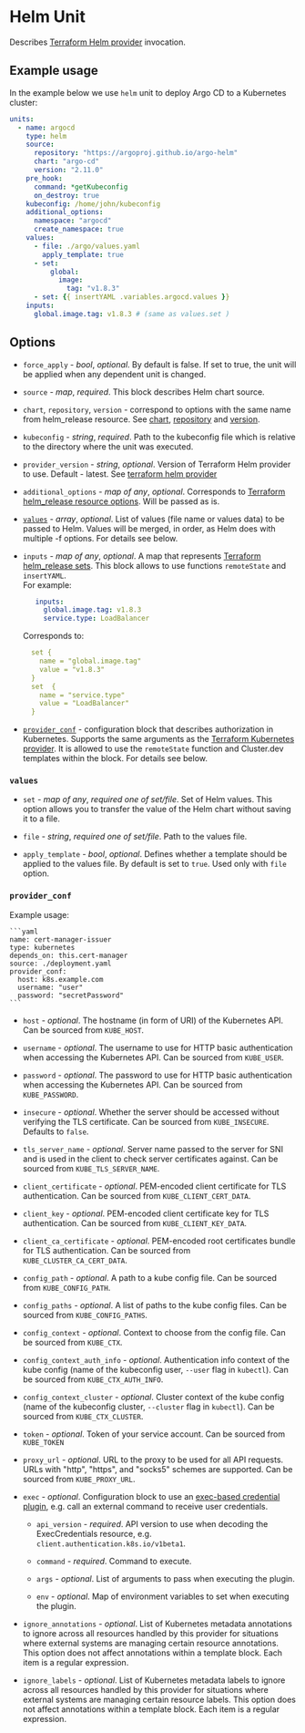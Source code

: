 # Helm Unit

Describes [Terraform Helm provider](https://registry.terraform.io/providers/hashicorp/helm/latest/docs) invocation.

## Example usage

In the example below we use `helm` unit to deploy Argo CD to a Kubernetes cluster:

```yaml
units:
  - name: argocd
    type: helm
    source:
      repository: "https://argoproj.github.io/argo-helm"
      chart: "argo-cd"
      version: "2.11.0"
    pre_hook:
      command: *getKubeconfig
      on_destroy: true
    kubeconfig: /home/john/kubeconfig
    additional_options:
      namespace: "argocd"
      create_namespace: true
    values:
      - file: ./argo/values.yaml
        apply_template: true
      - set:
          global:
            image:
              tag: "v1.8.3"
      - set: {{ insertYAML .variables.argocd.values }}
    inputs:
      global.image.tag: v1.8.3 # (same as values.set )
```

## Options 

* `force_apply` - *bool*, *optional*. By default is false. If set to true, the unit will be applied when any dependent unit is changed.

* `source` - *map*, *required*. This block describes Helm chart source.

* `chart`, `repository`, `version` - correspond to options with the same name from helm_release resource. See [chart](https://registry.terraform.io/providers/hashicorp/helm/latest/docs/resources/release#chart), [repository](https://registry.terraform.io/providers/hashicorp/helm/latest/docs/resources/release#repository) and [version](https://registry.terraform.io/providers/hashicorp/helm/latest/docs/resources/release#version).

* `kubeconfig` - *string*, *required*. Path to the kubeconfig file which is relative to the directory where the unit was executed.
* `provider_version` - *string*, *optional*. Version of Terraform Helm provider to use. Default - latest. See [terraform helm provider](https://registry.terraform.io/providers/hashicorp/helm/latest)  

* `additional_options` - *map of any*, *optional*. Corresponds to [Terraform helm_release resource options](https://registry.terraform.io/providers/hashicorp/helm/latest/docs/resources/release#argument-reference). Will be passed as is.

* [`values`](#values) - *array*, *optional*. List of values (file name or values data) to be passed to Helm. Values will be merged, in order, as Helm does with multiple -f options. For details see below.

* `inputs` - *map of any*, *optional*. A map that represents [Terraform helm_release sets](https://registry.terraform.io/providers/hashicorp/helm/latest/docs/resources/release#set). This block allows to use functions `remoteState` and `insertYAML`.  
For example:

    ```yaml
       inputs:
         global.image.tag: v1.8.3
         service.type: LoadBalancer
    ```

    Corresponds to:

    ```yaml
      set {
        name = "global.image.tag"
        value = "v1.8.3"
      }
      set  {
        name = "service.type"
        value = "LoadBalancer"
      }
    ```

* [`provider_conf`](#provider_conf) - configuration block that describes authorization in Kubernetes. Supports the same arguments as the [Terraform Kubernetes provider](https://registry.terraform.io/providers/hashicorp/kubernetes/latest/docs#argument-reference). It is allowed to use the `remoteState` function and Cluster.dev templates within the block. For details see below.

### `values`

* `set` - *map of any*, *required one of set/file*. Set of Helm values. This option allows you to transfer the value of the Helm chart without saving it to a file.

* `file` - *string*, *required one of set/file*. Path to the values file.

* `apply_template` - *bool*, *optional*. Defines whether a template should be applied to the values file. By default is set to `true`. Used only with `file` option.

### `provider_conf`

Example usage:

    ```yaml
    name: cert-manager-issuer
    type: kubernetes
    depends_on: this.cert-manager
    source: ./deployment.yaml
    provider_conf:
      host: k8s.example.com
      username: "user"
      password: "secretPassword"
    ```

* `host` - *optional*. The hostname (in form of URI) of the Kubernetes API. Can be sourced from `KUBE_HOST`.

* `username` - *optional*. The username to use for HTTP basic authentication when accessing the Kubernetes API. Can be sourced from `KUBE_USER`.

* `password` - *optional*. The password to use for HTTP basic authentication when accessing the Kubernetes API. Can be sourced from `KUBE_PASSWORD`.

* `insecure` - *optional*. Whether the server should be accessed without verifying the TLS certificate. Can be sourced from `KUBE_INSECURE`. Defaults to `false`.

* `tls_server_name` - *optional*. Server name passed to the server for SNI and is used in the client to check server certificates against. Can be sourced from `KUBE_TLS_SERVER_NAME`.

* `client_certificate` - *optional*. PEM-encoded client certificate for TLS authentication. Can be sourced from `KUBE_CLIENT_CERT_DATA`.

* `client_key` - *optional*. PEM-encoded client certificate key for TLS authentication. Can be sourced from `KUBE_CLIENT_KEY_DATA`.

* `client_ca_certificate` - *optional*. PEM-encoded root certificates bundle for TLS authentication. Can be sourced from `KUBE_CLUSTER_CA_CERT_DATA`.

* `config_path` - *optional*. A path to a kube config file. Can be sourced from `KUBE_CONFIG_PATH`.

* `config_paths` - *optional*. A list of paths to the kube config files. Can be sourced from `KUBE_CONFIG_PATHS`.

* `config_context` - *optional*. Context to choose from the config file. Can be sourced from `KUBE_CTX`.

* `config_context_auth_info` - *optional*. Authentication info context of the kube config (name of the kubeconfig user, `--user` flag in `kubectl`). Can be sourced from `KUBE_CTX_AUTH_INFO`.

* `config_context_cluster` - *optional*. Cluster context of the kube config (name of the kubeconfig cluster, `--cluster` flag in `kubectl`). Can be sourced from `KUBE_CTX_CLUSTER`.

* `token` - *optional*. Token of your service account. Can be sourced from `KUBE_TOKEN`

* `proxy_url` - *optional*. URL to the proxy to be used for all API requests. URLs with "http", "https", and "socks5" schemes are supported. Can be sourced from `KUBE_PROXY_URL`.

* `exec` - *optional*. Configuration block to use an [exec-based credential plugin](https://kubernetes.io/docs/reference/access-authn-authz/authentication/#client-go-credential-plugins), e.g. call an external command to receive user credentials.

    * `api_version` - *required*. API version to use when decoding the ExecCredentials resource, e.g. `client.authentication.k8s.io/v1beta1`.

    * `command` - *required*. Command to execute.

    * `args` - *optional*. List of arguments to pass when executing the plugin.

    * `env` - *optional*. Map of environment variables to set when executing the plugin.

* `ignore_annotations` - *optional*.  List of Kubernetes metadata annotations to ignore across all resources handled by this provider for situations where external systems are managing certain resource annotations. This option does not affect annotations within a template block. Each item is a regular expression.

* `ignore_labels` - *optional*. List of Kubernetes metadata labels to ignore across all resources handled by this provider for situations where external systems are managing certain resource labels. This option does not affect annotations within a template block. Each item is a regular expression.


